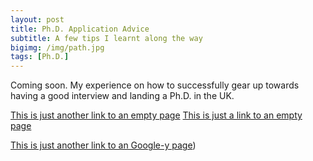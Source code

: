 ```yaml
---
layout: post
title: Ph.D. Application Advice
subtitle: A few tips I learnt along the way
bigimg: /img/path.jpg
tags: [Ph.D.]
---
```



Coming soon. My experience on how to successfully gear up towards having a good interview and landing a Ph.D. in the UK.


[This is just another link to an empty page](https://www.blaisedelaney.science/)
[This is just a link to an empty page](https://www.blaisedelaney.science/)


[This is just another link to an Google-y page](https://www.google.com))
